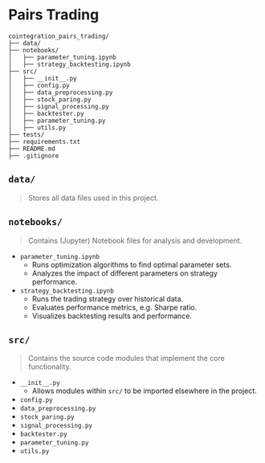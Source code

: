 # Pairs Trading
```
cointegration_pairs_trading/
├── data/
├── notebooks/
│   ├── parameter_tuning.ipynb
│   ├── strategy_backtesting.ipynb
├── src/
│   ├── __init__.py
│   ├── config.py
│   ├── data_preprocessing.py
│   ├── stock_paring.py
│   ├── signal_processing.py
│   ├── backtester.py
│   ├── parameter_tuning.py
│   ├── utils.py
├── tests/
├── requirements.txt
├── README.md
├── .gitignore
```

## `data/`  
> Stores all data files used in this project.

## `notebooks/`  
> Contains (Jupyter) Notebook files for analysis and development.
- `parameter_tuning.ipynb`
  - Runs optimization algorithms to find optimal parameter sets.
  - Analyzes the impact of different parameters on strategy performance.
- `strategy_backtesting.ipynb`
  - Runs the trading strategy over historical data.
  - Evaluates performance metrics, e.g. Sharpe ratio.
  - Visualizes backtesting results and performance.

## `src/`
> Contains the source code modules that implement the core functionality.
- `__init__.py`
  - Allows modules within `src/` to be imported elsewhere in the project.
- `config.py`
- `data_preprocessing.py`
- `stock_paring.py`
- `signal_processing.py`
- `backtester.py`
- `parameter_tuning.py`
- `utils.py`
